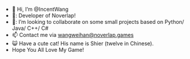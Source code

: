 - 👋 Hi, I’m @IncentWang
- 💬: Developer of Noverlap!
- 👀: I’m looking to collaborate on some small projects based on Python/ Java/ C++/ C#
- 📫 Contact me via wangweihan@noverlap.games
- :smiley_cat: Have a cute cat! His name is Shier (twelve in Chinese). 
- Hope You All Love My Game!


<!---
IncentWang/IncentWang is a ✨ special ✨ repository because its `README.md` (this file) appears on your GitHub profile.
You can click the Preview link to take a look at your changes.
--->
